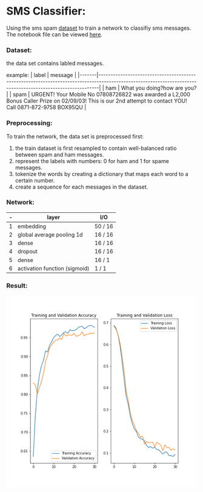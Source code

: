 # SMS Classifier:
Using the sms spam [dataset](http://www.dt.fee.unicamp.br/~tiago/smsspamcollection/) to train a network to classifiy sms messages.
The notebook file can be viewed [here](https://nbviewer.jupyter.org/github/HatemSelim94/sms_classifier/blob/main/fcc_sms_text_classification%20.ipynb).
### **Dataset**:
the data set contains labled messages.

example:
| label | message                                                                                                                                                    |
|-------|------------------------------------------------------------------------------------------------------------------------------------------------------------|
| ham   | What you doing?how are you?                                                                                                                                |
| spam  | URGENT! Your Mobile No 07808726822 was awarded a L2,000 Bonus Caller Prize on 02/09/03! This is our 2nd attempt to contact YOU! Call 0871-872-9758 BOX95QU |
### **Preprocessing**:
To train the network, the data set is preprocessed first:
1. the train dataset is first resampled to contain well-balanced ratio between spam and ham messages.
2. represent the labels with numbers: 0 for ham and 1 for spame messages.
3. tokenize the words by creating a dictionary that maps each word to a certain number.
4. create a sequence for each messages in the dataset.

### **Network**:

| - | layer                          | I/O     |
|---|--------------------------------|---------|
| 1 | embedding                      | 50 / 16 |
| 2 | global average pooling 1d      | 16 / 16 |
| 3 | dense                          | 16 / 16 |
| 4 | dropout                        | 16 / 16 |
| 5 | dense                          | 16 / 1  |
| 6 | activation function (sigmoid)  | 1 / 1   |

### **Result**:
![Training/ Validation loss and Accuracy](Images/Training_and_Validation_Accuracy.png)
